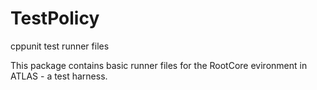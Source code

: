 # TestPolicy
cppunit test runner files

This package contains basic runner files for the RootCore evironment in ATLAS - a test harness.
